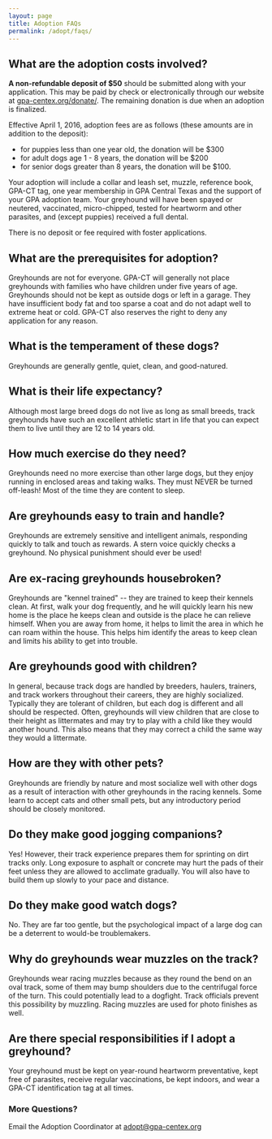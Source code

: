 ```yaml
---
layout: page
title: Adoption FAQs
permalink: /adopt/faqs/
---
```


## What are the adoption costs involved?
**A non-refundable deposit of $50** should be submitted along with your application.
This may be paid by check or electronically through our website at [gpa-centex.org/donate/](http://gpa-centex.org/donate/).
The remaining  donation is due when an adoption is finalized.

Effective April 1, 2016, adoption fees are as follows (these amounts are in addition to the deposit):

* for puppies less than one year old, the donation will be $300
* for adult dogs age 1 - 8 years, the donation will be $200
* for senior dogs greater than 8 years, the donation will be $100.

Your adoption will include a collar and leash set, muzzle, reference book, GPA-CT tag, one year
membership in GPA Central Texas and the support of your GPA adoption team.  Your greyhound will
have been spayed or neutered, vaccinated, micro-chipped, tested for heartworm and other parasites,
and (except puppies) received a full dental.

There is no deposit or fee required with foster applications.

## What are the prerequisites for adoption?
Greyhounds are not for everyone. GPA-CT will generally not place greyhounds with families who have children under five
years of age. Greyhounds should not be kept as outside dogs or left in a garage. They have insufficient body fat and too
sparse a coat and do not adapt well to extreme heat or cold. GPA-CT also reserves the right to deny any application for
any reason.

## What is the temperament of these dogs?
Greyhounds are generally gentle, quiet, clean, and good-natured.

## What is their life expectancy?
Although most large breed dogs do not live as long as small breeds, track greyhounds have such an excellent athletic
start in life that you can expect them to live until they are 12 to 14 years old.

## How much exercise do they need?
Greyhounds need no more exercise than other large dogs, but they enjoy running in enclosed areas and taking walks. They
must NEVER be turned off-leash! Most of the time they are content to sleep.

## Are greyhounds easy to train and handle?
Greyhounds are extremely sensitive and intelligent animals, responding quickly to talk and touch as rewards. A stern
voice quickly checks a greyhound. No physical punishment should ever be used!

## Are ex-racing greyhounds housebroken?
Greyhounds are "kennel trained" -- they are trained to keep their kennels clean. At first, walk your dog frequently, and
he will quickly learn his new home is the place he keeps clean and outside is the place he can relieve himself. When you
are away from home, it helps to limit the area in which he can roam within the house. This helps him identify the areas
to keep clean and limits his ability to get into trouble.

## Are greyhounds good with children?
In general, because track dogs are handled by breeders, haulers, trainers, and track workers throughout their careers,
they are highly socialized. Typically they are tolerant of children, but each dog is different and all should be
respected. Often, greyhounds will view children that are close to their height as littermates and may try to play with a
child like they would another hound. This also means that they may correct a child the same way they would a littermate.

## How are they with other pets?
Greyhounds are friendly by nature and most socialize well with other dogs as a result of interaction with other
greyhounds in the racing kennels. Some learn to accept cats and other small pets, but any introductory period should be
closely monitored.

## Do they make good jogging companions?
Yes! However, their track experience prepares them for sprinting on dirt tracks only. Long exposure to asphalt or
concrete may hurt the pads of their feet unless they are allowed to acclimate gradually. You will also have to build
them up slowly to your pace and distance.

## Do they make good watch dogs?
No. They are far too gentle, but the psychological impact of a large dog can be a deterrent to would-be troublemakers.

## Why do greyhounds wear muzzles on the track?
Greyhounds wear racing muzzles because as they round the bend on an oval track, some of them may bump shoulders due to
the centrifugal force of the turn. This could potentially lead to a dogfight. Track officials prevent this possibility
by muzzling. Racing muzzles are used for photo finishes as well.

## Are there special responsibilities if I adopt a greyhound?
Your greyhound must be kept on year-round heartworm preventative, kept free of parasites, receive regular vaccinations,
be kept indoors, and wear a GPA-CT identification tag at all times.

### More Questions?

Email the Adoption Coordinator at [adopt@gpa-centex.org](mailto:adopt@gpa-centex.org)
